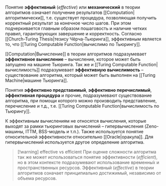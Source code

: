 
Понятие **эффективный** (*effective*) или **механический** в теории алгоритмов означает получение результатов [[Computation|алгоритмически]], т.е. существует процедура, позволяющая получить корректный результат за конечное число шагов. При этом подчеркивается главным образом пошаговость и наличие четких правил, гарантирующих завершение и корректность. Согласно [[Church-Turing Thesis|тезису Чёрча-Тьюринга]], эффективным является то, что [[Turing Computable Function|вычислимо по Тьюрингу]].

[[Computation|Вычисление]] в теории алгоритмов подразумевает **эффективное вычисление** – вычисление, которое может быть запущено на машине Тьюринга. Так же и [[Turing Computable Function|вычислимость]] подразумеваeт **эффективную вычислимость** – существование алгоритма, который может быть выполнен на [[Turing Machine|машине Тьюринга]].  

Понятия **эффективно представимый**, **эффективно перечислимый**, **эффективная процедура** и прочие, подразумевают существование алгоритма, при помощи которого можно производить представление, перечисление и т.д., т.е. [[Turing Computable Function|вычислимость по Тьюрингу]]. 

К эффективным вычислениям не относятся вычисления, которые выходят за рамки тьюринговых вычислений – гипервычисления (Zeno-машины, ITTM, BSS-модель и т.п.). Также используется понятие относительной эффективности относительно [[Oracle|оракула]]. Для гипервычислений используется другое определение алгоритма.

>[!warning] effective vs efficient
При оценке сложности алгоритма так же может использоваться понятие эффективности (*efficient*), но в этом контексте подразумевают использование временны́х и пространственных ресурсов. Эффективный (*effective*) в теории алгоритмов означает принципиально достижимый, независимо от объема ресурсов.


